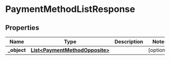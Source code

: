 
# PaymentMethodListResponse

## Properties
Name | Type | Description | Notes
------------ | ------------- | ------------- | -------------
**_object** | [**List&lt;PaymentMethodOpposite&gt;**](PaymentMethodOpposite.md) |  |  [optional]



